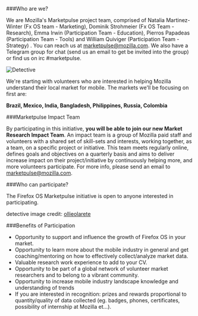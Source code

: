 
###Who are we?

We are Mozilla's Marketpulse project team, comprised of Natalia Martinez-Winter (Fx OS team - Marketing), Dominik Strohmeier (Fx OS Team - Research), Emma Irwin (Participation Team - Education), Pierros Papadeas (Participation Team - Tools) and William Quiviger (Participation Team - Strategy) . You can reach us at [marketpulse@mozilla.com](mailto:marketpulse@mozilla.com).
We also have a Telegram group for chat (send us an email to get be invited into the group) or find us on irc #marketpulse.


![Detective](http://tiptoes.ca/wp-content/uploads/2015/03/infoyougaphic1.png)

We're starting with volunteers who are interested in helping Mozilla understand their local market for mobile.  The markets we'll be focusing on first are:

**Brazil, Mexico, India, Bangladesh, Philippines, Russia, Colombia**


###Marketpulse Impact Team

By participating in this initiative, **you will be able to join our new Market Research Impact Team**. An impact team is a group of Mozilla paid staff and volunteers with a shared set of skill-sets and interests, working together, as a team, on a specific project or initiative. This team meets regularly online, defines goals and objectives on a quarterly basis and aims to deliver increase impact on their project/initiative by continuously helping more, and more volunteers participate.  For more info, please send an email to [marketpulse@mozilla.com](mailto:marketpulse@mozilla.com).

###Who can participate?

The Firefox OS Marketpulse initiative is open to anyone interested in participating.

detective image credit: [ollieolarete](https://www.flickr.com/photos/ollieolarte/)

###Benefits of Participation

* Opportunity to support and influence the growth of Firefox OS in your market.
* Opportunity to learn more about the mobile industry in general and get coaching/mentoring on how to effectively collect/analyze market data.
* Valuable research work experience to add to your CV.
* Opportunity to be part of a global network of volunteer market researchers and to belong to a vibrant community.
* Opportunity to increase mobile industry landscape knowledge and understanding of trends
* If you are interested in recognition: prizes and rewards proportional to quantity/quality of data collected  (eg. badges, phones, certificates, possibility of internship at Mozilla et…).  





